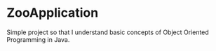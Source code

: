 # ZooApplication
Simple project so that I understand basic concepts of Object Oriented Programming in Java.
